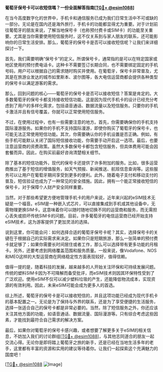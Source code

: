 **葡萄牙保号卡可以收短信嗎？一份全面解答指南[[TG💪+ @esim1088](https://t.me/s/esim1088)]**

在当今高度数字化的世界中，手机卡和通信服务已成为我们日常生活中不可或缺的一部分。无论是在国内还是海外旅行，手机卡的功能都显得尤为重要。对于计划前往葡萄牙的朋友来说，了解当地保号卡（也称预付费卡或SIM卡）的功能至关重要。尤其是当你需要使用短信服务时，这不仅关系到与家人朋友的联系，还可能影响你的日常生活安排。那么，葡萄牙的保号卡是否可以接收短信呢？让我们来详细探讨一下。

首先，我们需要明确“保号卡”的定义。所谓保号卡，通常指的是可以在特定国家或地区使用的预付费电话卡。这种卡不需要签订长期合同，也不需要绑定固定的手机号码，用户可以根据自己的需求随时购买并使用。在葡萄牙，保号卡非常普及，尤其是在旅游业发达的城市如里斯本、波尔图等，各大电信运营商都会提供各种类型的保号卡以满足游客的需求。

那么，回到问题的核心——葡萄牙的保号卡是否可以接收短信？答案是肯定的。大多数葡萄牙的保号卡都支持接收短信功能。这是因为现代手机卡的设计已经充分考虑到了用户的多样化需求，包括语音通话、数据流量以及短信服务。只要你的手机卡激活并且有信号覆盖，你就可以正常使用短信服务。

不过，在使用过程中，也有一些需要注意的地方。首先，你需要确保你的手机支持国际漫游服务。如果你的手机不支持国际漫游，即使你购买了葡萄牙的保号卡，也可能无法正常使用短信功能。其次，你需要确认你的手机设置是否正确。例如，有些手机可能默认关闭了国际短信接收功能，你需要手动开启这一选项。最后，也要注意运营商的资费政策。虽然大多数保号卡都包含短信服务，但具体费用可能会因套餐而异。因此，在购买前最好咨询清楚相关细节。

除了基本的短信功能外，现代的保号卡还提供了许多附加的服务。比如，很多运营商推出了基于短信的增值服务，如天气预报、新闻推送、航班信息查询等。这些服务可以让用户在葡萄牙期间享受到更多的便利。此外，随着电子支付和移动支付的普及，短信验证也成为了一种常见的安全措施。因此，拥有一个能正常接收短信的保号卡，对于保障个人财产安全同样重要。

当然，对于那些希望更方便地管理手机卡的用户来说，近年来兴起的eSIM技术无疑是一个福音。eSIM是一种嵌入式芯片，可以直接集成到手机或其他设备中，无需物理更换SIM卡。这意味着你可以随时随地切换不同的运营商和服务，而无需担心丢失或损坏传统SIM卡的问题。目前，许多葡萄牙的电信运营商已经开始支持eSIM技术，这为游客提供了更加灵活的选择。

说到这里，你可能会问：如何选择合适的葡萄牙保号卡呢？其实，选择保号卡的关键在于根据自己的实际需求来决定。如果你只是短期旅游，那么一张简单的预付费卡就足够了；如果你需要长时间居住或者工作，那么可以选择带有更多功能的月租卡。另外，还要考虑到网络覆盖范围和服务质量。一般来说，像Vodafone、NOS和MEO这样的大型运营商在网络稳定性方面表现较好，值得信赖。

值得一提的是，随着科技的发展，越来越多的人开始关注环保和可持续发展问题。传统的塑料SIM卡因为不可降解而备受批评，而eSIM技术则因其环保特性受到了广泛欢迎。使用eSIM不仅可以减少塑料垃圾的产生，还能降低物流成本，实现资源的有效利用。因此，未来eSIM可能会成为更多人的首选。

综上所述，葡萄牙的保号卡是可以接收短信的，并且这项功能已经成为现代手机卡的基本配置之一。无论是为了保持与外界的联系，还是为了享受便捷的生活服务，选择一张适合自己的保号卡都是非常必要的。当然，除了短信服务之外，你还应该关注其他方面的功能，如语音通话、数据流量、国际漫游等。只有综合考虑这些因素，才能找到最符合自己需求的解决方案。

最后，如果你对葡萄牙的保号卡感兴趣，或者想要了解更多关于eSIM的相关信息，不妨加入我们的讨论群组[[TG💪+ @esim1088](https://t.me/s/esim1088)]，与其他志同道合的朋友一起交流心得。无论你是即将踏上葡萄牙之旅的新手，还是已经在当地生活多年的老手，这里都有丰富的资源和实用的建议等待着你。让我们一起探索这个充满魅力的国度吧！

[[TG💪+ @esim1088](https://t.me/s/esim1088) ![Image](https://i.postimg.cc/4NQfJmqS/Snipaste-2025-05-13-00-14-12.png)]